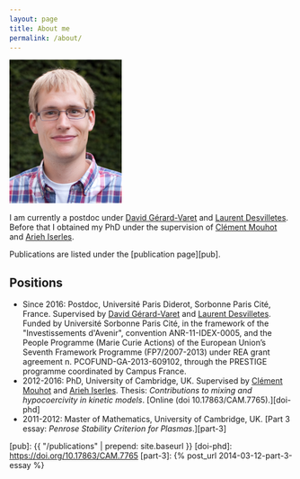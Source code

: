 ```yaml
---
layout: page
title: About me
permalink: /about/
---
```


![Picture of myself](/static/me.png)

I am currently a postdoc under [David Gérard-Varet][dgv] and [Laurent
Desvilletes][ld]. Before that I obtained my PhD under the supervision
of [Clément Mouhot][cm] and [Arieh Iserles][ai].

Publications are listed under the [publication page][pub].

Positions
---------

- Since 2016: Postdoc, Université Paris Diderot, Sorbonne Paris Cité,
  France.  Supervised by [David Gérard-Varet][dgv] and [Laurent
  Desvilletes][ld]. Funded by Université Sorbonne Paris Cité, in
  the framework of the "Investissements d'Avenir", convention
  ANR-11-IDEX-0005, and the People Programme (Marie Curie Actions) of
  the European Union’s Seventh Framework Programme (FP7/2007-2013)
  under REA grant agreement n. PCOFUND-GA-2013-609102, through the
  PRESTIGE programme coordinated by Campus France.
- 2012-2016: PhD, University of Cambridge, UK. Supervised by
  [Clément Mouhot][cm] and [Arieh Iserles][ai].  Thesis:
  _Contributions to mixing and hypocoercivity in kinetic
  models_. [Online (doi 10.17863/CAM.7765).][doi-phd]
- 2011-2012: Master of Mathematics, University of Cambridge, UK. [Part
  3 essay: _Penrose Stability Criterion for Plasmas_.][part-3]

[ld]: https://webusers.imj-prg.fr/~laurent.desvillettes/
[dgv]: https://webusers.imj-prg.fr/~david.gerard-varet/
[cm]: https://cmouhot.wordpress.com/
[ai]: http://www.damtp.cam.ac.uk/user/ai/Arieh_Iserles/Arieh_Iserles.html
[pub]: {{ "/publications" | prepend: site.baseurl }}
[doi-phd]: https://doi.org/10.17863/CAM.7765
[part-3]: {% post_url 2014-03-12-part-3-essay %}
